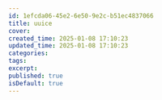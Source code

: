```yaml
---
id: 1efcda06-45e2-6e50-9e2c-b51ec4837066
title: uuice
cover:
created_time: 2025-01-08 17:10:23
updated_time: 2025-01-08 17:10:23
categories:
tags:
excerpt:
published: true
isDefault: true
---
```

